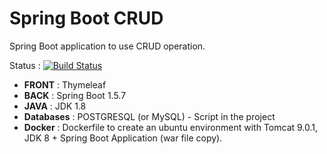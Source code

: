 # Spring Boot CRUD
Spring Boot application to use CRUD operation.

Status : [![Build Status](https://travis-ci.org/axeldlv/springbootcrud.svg?branch=master)](https://travis-ci.org/axeldlv/springbootcrud)

- **FRONT** : Thymeleaf
- **BACK** : Spring Boot 1.5.7
- **JAVA** : JDK 1.8
- **Databases** : POSTGRESQL (or MySQL) - Script in the project
- **Docker** : Dockerfile to create an ubuntu environment with Tomcat 9.0.1, JDK 8 + Spring Boot Application (war file copy).

